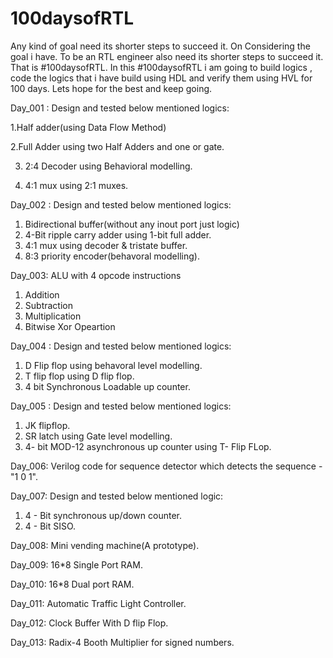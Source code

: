 # 100daysofRTL
Any kind of goal need its shorter steps to succeed it. On Considering the goal i have. To be an RTL engineer also need its shorter steps to succeed it. That is #100daysofRTL. In this #100daysofRTL i am going to build logics , code the logics that i have build using HDL and verify them using HVL for 100 days. Lets hope for the best and keep going. 

Day_001 : Design and tested below mentioned logics:

1.Half adder(using Data Flow Method)

2.Full Adder using two Half Adders and one or gate.

3. 2:4 Decoder using Behavioral modelling.

4. 4:1 mux using 2:1 muxes. 


Day_002 : Design and tested below mentioned logics:
1. Bidirectional buffer(without any inout port just logic)
2. 4-Bit ripple carry adder using 1-bit full adder.
3. 4:1 mux using decoder & tristate buffer.
4. 8:3 priority encoder(behavoral modelling).

Day_003: ALU with 4 opcode instructions 
1. Addition
2. Subtraction
3. Multiplication
4. Bitwise Xor Opeartion

Day_004 : Design and tested below mentioned logics:
1. D Flip flop using behavoral level modelling.
2. T flip flop using D flip flop.
3. 4 bit Synchronous Loadable up counter.


Day_005 : Design and tested below mentioned logics:
1. JK flipflop.
2. SR latch using Gate level modelling.
3. 4- bit MOD-12 asynchronous up counter using T- Flip FLop.

Day_006: Verilog code for sequence detector which detects the sequence - "1 0 1".

Day_007: Design and tested below mentioned logic:
1. 4 - Bit synchronous up/down counter.
2. 4 - Bit SISO.

Day_008: Mini vending machine(A prototype).

Day_009: 16*8 Single Port RAM.

Day_010: 16*8 Dual port RAM.

Day_011: Automatic Traffic Light Controller.

Day_012: Clock Buffer With D flip Flop.

Day_013: Radix-4 Booth Multiplier for signed numbers.







